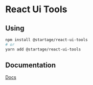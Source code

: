# React Ui Tools

## Using 
```sh
npm install @startage/react-ui-tools
# or
yarn add @startage/react-ui-tools
```

## Documentation

[Docs](https://startage.github.io/react-ui-tools/)




